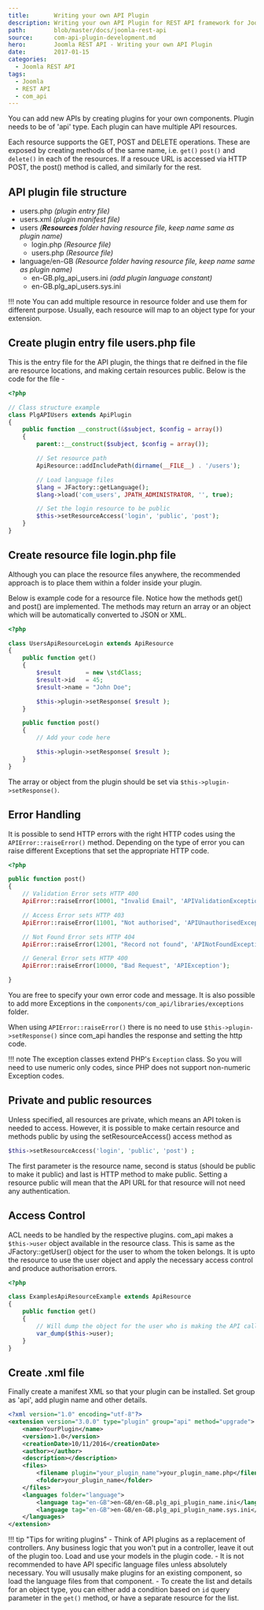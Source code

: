 ```yaml
---
title:       Writing your own API Plugin
description: Writing your own API Plugin for REST API framework for Joomla (com_api)
path:        blob/master/docs/joomla-rest-api
source:      com-api-plugin-development.md
hero:        Joomla REST API - Writing your own API Plugin
date:        2017-01-15
categories:
  - Joomla REST API
tags:
  - Joomla
  - REST API
  - com_api
---
```


You can add new APIs by creating plugins for your own components. Plugin needs to be of 'api' type. Each plugin can have multiple API resources.

Each resource supports the GET, POST and DELETE operations. These are exposed by creating methods of the same name, i.e. `get()` `post()` and `delete()` in each of the resources. If a resouce URL is accessed via HTTP POST, the post() method is called, and similarly for the rest.

## API plugin file structure
* users.php *(plugin entry file)*
* users.xml *(plugin manifest file)*
* users *(**Resources** folder having resource file, keep name same as plugin name)*
	- login.php *(Resource file)*
	- users.php *(Resource file)*
* language/en-GB *(Resource folder having resource file, keep name same as plugin name)*
	- en-GB.plg_api_users.ini *(add plugin language constant)*
	- en-GB.plg_api_users.sys.ini

!!! note
    You can add multiple resource in resource folder and use them for different purpose. Usually, each resource will map to an object type for your extension.

## Create plugin entry file users.php file
This is the entry file for the API plugin, the things that re deifned in the file are resource locations, and making certain resources public. Below is the code for the file -

```php
<?php

// Class structure example
class PlgAPIUsers extends ApiPlugin
{
	public function __construct(&$subject, $config = array())
	{
		parent::__construct($subject, $config = array());

		// Set resource path
		ApiResource::addIncludePath(dirname(__FILE__) . '/users');

		// Load language files
		$lang = JFactory::getLanguage();
		$lang->load('com_users', JPATH_ADMINISTRATOR, '', true);

		// Set the login resource to be public
		$this->setResourceAccess('login', 'public', 'post');
	}
}
```

## Create resource file login.php file
Although you can place the resource files anywhere, the recommended approach is to place them within a folder inside your plugin.

Below is example code for a resource file. Notice how the methods get() and post() are implemented. The methods may return an array or an object which will be automatically converted to JSON or XML.

```php
<?php

class UsersApiResourceLogin extends ApiResource
{
	public function get()
	{
        $result       = new \stdClass;
        $result->id   = 45;
        $result->name = "John Doe";

		$this->plugin->setResponse( $result );
	}

	public function post()
	{
		// Add your code here

		$this->plugin->setResponse( $result );
	}
}
```

The array or object from the plugin should be set via `$this->plugin->setResponse()`.

## Error Handling
It is possible to send HTTP errors with the right HTTP codes using the `APIError::raiseError()` method. Depending on the type of error you can raise different Exceptions that set the appropriate HTTP code.

```php
<?php

public function post()
{
	// Validation Error sets HTTP 400
	ApiError::raiseError(10001, "Invalid Email", 'APIValidationException');

	// Access Error sets HTTP 403
	ApiError::raiseError(11001, "Not authorised", 'APIUnauthorisedException');

	// Not Found Error sets HTTP 404
	ApiError::raiseError(12001, "Record not found", 'APINotFoundException');

	// General Error sets HTTP 400
	ApiError::raiseError(10000, "Bad Request", 'APIException');

}
```

You are free to specify your own error code and message. It is also possible to add more Exceptions in the `components/com_api/libraries/exceptions` folder.

When using `APIError::raiseError()` there is no need to use `$this->plugin->setResponse()` since com_api handles the response and setting the http code.

!!! note
    The exception classes extend PHP's `Exception` class. So you will need to use numeric only codes, since PHP does not support non-numeric Exception codes.


## Private and public resources

Unless specified, all resources are private, which means an API token is needed to access. However, it is possible to make certain resource and methods public by using the setResourceAccess() access method as

```php
$this->setResourceAccess('login', 'public', 'post') ;
```

The first parameter is the resource name, second is status (should be public to make it public) and last is HTTP method to make public. Setting a resource public will mean that the API URL for that resource will not need any authentication.

## Access Control
ACL needs to be handled by the respective plugins. com_api makes a `$this->user` object available in the resource class. This is same as the JFactory::getUser() object for the user to whom the token belongs. It is upto the resource to use the user object and apply the necessary access control and produce authorisation errors.

```php
<?php

class ExamplesApiResourceExample extends ApiResource
{
	public function get()
	{
		// Will dump the object for the user who is making the API call
		var_dump($this->user);
	}
}
```

## Create .xml file
Finally create a manifest XML so that your plugin can be installed. Set group as 'api', add plugin name and other details.

```xml
<?xml version="1.0" encoding="utf-8"?>
<extension version="3.0.0" type="plugin" group="api" method="upgrade">
    <name>YourPlugin</name>
    <version>1.0</version>
    <creationDate>10/11/2016</creationDate>
    <author></author>
    <description></description>
    <files>
        <filename plugin="your_plugin_name">your_plugin_name.php</filename>
        <folder>your_plugin_name</folder>
    </files>
    <languages folder="language">
		<language tag="en-GB">en-GB/en-GB.plg_api_plugin_name.ini</language>
		<language tag="en-GB">en-GB/en-GB.plg_api_plugin_name.sys.ini</language>
	</languages>
</extension>
```

!!! tip "Tips for writing plugins"
    - Think of API plugins as a replacement of controllers. Any business logic that you won't put in a controller, leave it out of the plugin too. Load and use your models in the plugin code.
    - It is not recommended to have API specific language files unless absolutely necessary. You will ususally make plugins for an existing component, so load the language files from that component.
    - To create the list and details for an object type, you can either add a condition based on `id` query parameter in the `get()` method, or have a separate resource for the list.
